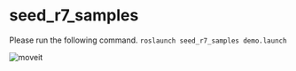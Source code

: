 # seed_r7_samples

Please run the following command.
``roslaunch seed_r7_samples demo.launch`` 

![moveit](https://user-images.githubusercontent.com/12426780/68364074-455e6300-0170-11ea-82d4-ffb3afb18af1.gif)

